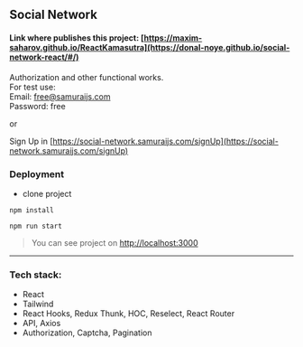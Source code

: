 ## Social Network

#### Link where publishes this project: [https://maxim-saharov.github.io/ReactKamasutra](https://donal-noye.github.io/social-network-react/#/)

Authorization and other functional works.   
For test use:  
Email: free@samuraijs.com  
Password: free

or

Sign Up in [https://social-network.samuraijs.com/signUp](https://social-network.samuraijs.com/signUp)

### Deployment

* clone project

```shell
npm install
```

```shell
npm run start
```

> You can see project on [http://localhost:3000](http://localhost:3000)

***

### Tech stack:

* React
* Tailwind
* React Hooks, Redux Thunk, HOC, Reselect, React Router
* API, Axios
* Authorization, Captcha, Pagination

